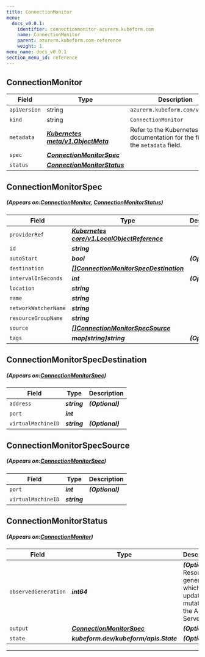 ```yaml
---
title: ConnectionMonitor
menu:
  docs_v0.0.1:
    identifier: connectionmonitor-azurerm.kubeform.com
    name: ConnectionMonitor
    parent: azurerm.kubeform.com-reference
    weight: 1
menu_name: docs_v0.0.1
section_menu_id: reference
---
```


## ConnectionMonitor
| Field | Type | Description |
| ------ | ----- | ----------- |
| `apiVersion` | string | `azurerm.kubeform.com/v1alpha1` |
|    `kind` | string | `ConnectionMonitor` |
| `metadata` | ***[Kubernetes meta/v1.ObjectMeta](https://kubernetes.io/docs/reference/generated/kubernetes-api/v1.13/#objectmeta-v1-meta)***|Refer to the Kubernetes API documentation for the fields of the `metadata` field.|
| `spec` | ***[ConnectionMonitorSpec](#ConnectionMonitorSpec)***||
| `status` | ***[ConnectionMonitorStatus](#ConnectionMonitorStatus)***||
## ConnectionMonitorSpec
##### (Appears on:[ConnectionMonitor](#ConnectionMonitor), [ConnectionMonitorStatus](#ConnectionMonitorStatus))
| Field | Type | Description |
| ------ | ----- | ----------- |
| `providerRef` | ***[Kubernetes core/v1.LocalObjectReference](https://kubernetes.io/docs/reference/generated/kubernetes-api/v1.13/#localobjectreference-v1-core)***||
| `id` | ***string***||
| `autoStart` | ***bool***| ***(Optional)*** |
| `destination` | ***[[]ConnectionMonitorSpecDestination](#ConnectionMonitorSpecDestination)***||
| `intervalInSeconds` | ***int***| ***(Optional)*** |
| `location` | ***string***||
| `name` | ***string***||
| `networkWatcherName` | ***string***||
| `resourceGroupName` | ***string***||
| `source` | ***[[]ConnectionMonitorSpecSource](#ConnectionMonitorSpecSource)***||
| `tags` | ***map[string]string***| ***(Optional)*** |
## ConnectionMonitorSpecDestination
##### (Appears on:[ConnectionMonitorSpec](#ConnectionMonitorSpec))
| Field | Type | Description |
| ------ | ----- | ----------- |
| `address` | ***string***| ***(Optional)*** |
| `port` | ***int***||
| `virtualMachineID` | ***string***| ***(Optional)*** |
## ConnectionMonitorSpecSource
##### (Appears on:[ConnectionMonitorSpec](#ConnectionMonitorSpec))
| Field | Type | Description |
| ------ | ----- | ----------- |
| `port` | ***int***| ***(Optional)*** |
| `virtualMachineID` | ***string***||
## ConnectionMonitorStatus
##### (Appears on:[ConnectionMonitor](#ConnectionMonitor))
| Field | Type | Description |
| ------ | ----- | ----------- |
| `observedGeneration` | ***int64***| ***(Optional)*** Resource generation, which is updated on mutation by the API Server.|
| `output` | ***[ConnectionMonitorSpec](#ConnectionMonitorSpec)***| ***(Optional)*** |
| `state` | ***kubeform.dev/kubeform/apis.State***| ***(Optional)*** |
---
